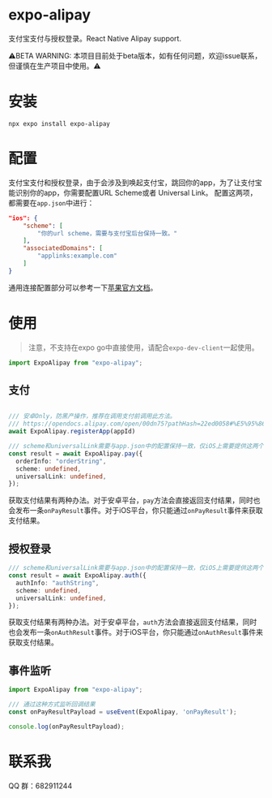 # expo-alipay

支付宝支付与授权登录。React Native Alipay support.

⚠️BETA WARNING: 本项目目前处于beta版本，如有任何问题，欢迎issue联系，但谨慎在生产项目中使用。⚠️

# 安装

```shell
npx expo install expo-alipay
```

# 配置

支付宝支付和授权登录，由于会涉及到唤起支付宝，跳回你的app，为了让支付宝能识别你的app，你需要配置URL Scheme或者 Universal Link。
配置这两项，都需要在`app.json`中进行：

```json
"ios": {
    "scheme": [
        "你的url scheme，需要与支付宝后台保持一致。"
    ],
    "associatedDomains": [
        "applinks:example.com"
    ]
}
```

通用连接配置部分可以参考一下[苹果官方文档](https://developer.apple.com/documentation/xcode/supporting-associated-domains)。

# 使用

> 注意，不支持在expo go中直接使用，请配合`expo-dev-client`一起使用。

```ts
import ExpoAlipay from "expo-alipay";
```

## 支付

```ts

/// 安卓Only，防黑产操作，推荐在调用支付前调用此方法。
/// https://opendocs.alipay.com/open/00dn75?pathHash=22ed0058#%E5%95%86%E6%88%B7appId%E6%B3%A8%E5%86%8C
await ExpoAlipay.registerApp(appId)

/// scheme和universalLink需要与app.json中的配置保持一致，仅iOS上需要提供这两个字段。
const result = await ExpoAlipay.pay({
  orderInfo: "orderString",
  scheme: undefined,
  universalLink: undefined,
});
```

获取支付结果有两种办法。对于安卓平台，`pay`方法会直接返回支付结果，同时也会发布一条`onPayResult`事件。对于iOS平台，你只能通过`onPayResult`事件来获取支付结果。

## 授权登录

```ts
/// scheme和universalLink需要与app.json中的配置保持一致，仅iOS上需要提供这两个字段。
const result = await ExpoAlipay.auth({
  authInfo: "authString",
  scheme: undefined,
  universalLink: undefined,
});
```

获取支付结果有两种办法。对于安卓平台，`auth`方法会直接返回支付结果，同时也会发布一条`onAuthResult`事件。对于iOS平台，你只能通过`onAuthResult`事件来获取支付结果。

## 事件监听

```ts
import ExpoAlipay from "expo-alipay";

/// 通过这种方式监听回调结果
const onPayResultPayload = useEvent(ExpoAlipay, 'onPayResult');

console.log(onPayResultPayload);
```

# 联系我

QQ 群：682911244